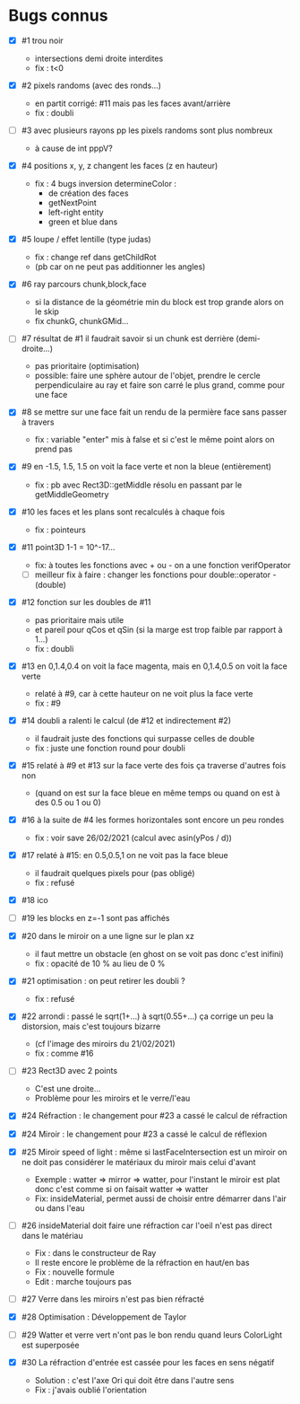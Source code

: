 # Bugs connus

- [x] #1 trou noir
  - intersections demi droite interdites
  - fix : t<0

- [x] #2 pixels randoms (avec des ronds...)
  - en partit corrigé: #11 mais pas les faces avant/arrière
  - fix : doubli

- [ ] #3 avec plusieurs rayons pp les pixels randoms sont plus nombreux
  - à cause de int pppV?

- [x] #4 positions x, y, z changent les faces (z en hauteur)
  - fix : 4 bugs inversion determineColor :
    - de création des faces
    - getNextPoint
    - left-right entity
    - green et blue dans

- [x] #5 loupe / effet lentille (type judas)
  - fix : change ref dans getChildRot
  - (pb car on ne peut pas additionner les angles)

- [x] #6 ray parcours chunk,block,face
  - si la distance de la géométrie min du block est trop grande alors on le skip
  - fix chunkG, chunkGMid...

- [ ] #7 résultat de #1 il faudrait savoir si un chunk est derrière (demi-droite...)
  - pas prioritaire (optimisation)
  - possible: faire une sphère autour de l'objet, prendre le cercle perpendiculaire au ray et faire son carré le plus grand, comme pour une face

- [x] #8 se mettre sur une face fait un rendu de la permière face sans passer à travers
  - fix : variable "enter" mis à false et si c'est le même point alors on prend pas

- [x] #9 en -1.5, 1.5, 1.5 on voit la face verte et non la bleue (entièrement)
  - fix : pb avec Rect3D::getMiddle résolu en passant par le getMiddleGeometry

- [x] #10 les faces et les plans sont recalculés à chaque fois
  - fix : pointeurs

- [x] #11 point3D 1-1 = 10^-17...
  - fix: à toutes les fonctions avec + ou - on a une fonction verifOperator
  - [ ] meilleur fix à faire : changer les fonctions pour double::operator -(double)

- [x] #12 fonction sur les doubles de #11
  - pas prioritaire mais utile
  - et pareil pour qCos et qSin (si la marge est trop faible par rapport à 1...)
  - fix : doubli

- [x] #13 en 0,1.4,0.4 on voit la face magenta, mais en 0,1.4,0.5 on voit la face verte
  - relaté à #9, car à cette hauteur on ne voit plus la face verte
  - fix : #9

- [x] #14 doubli a ralenti le calcul (de #12 et indirectement #2)
  - il faudrait juste des fonctions qui surpasse celles de double
  - fix : juste une fonction round pour doubli

- [x] #15 relaté à #9 et #13 sur la face verte des fois ça traverse d'autres fois non
  - (quand on est sur la face bleue en même temps ou quand on est à des 0.5 ou 1 ou 0)

- [x] #16 à la suite de #4 les formes horizontales sont encore un peu rondes
  - fix : voir save 26/02/2021 (calcul avec asin(yPos / d))

- [x] #17 relaté à #15: en 0.5,0.5,1 on ne voit pas la face bleue
  - il faudrait quelques pixels pour (pas obligé)
  - fix : refusé

- [x] #18 ico

- [ ] #19 les blocks en z=-1 sont pas affichés

- [x] #20 dans le miroir on a une ligne sur le plan xz
  - il faut mettre un obstacle (en ghost on se voit pas donc c'est inifini)
  - fix : opacité de 10 % au lieu de 0 %

- [x] #21 optimisation : on peut retirer les doubli ?
  - fix : refusé

- [x] #22 arrondi : passé le sqrt(1+...) à sqrt(0.55+...) ça corrige un peu la distorsion, mais c'est toujours bizarre
  - (cf l'image des miroirs du 21/02/2021)
  - fix : comme #16

- [ ] #23 Rect3D avec 2 points
  - C'est une droite...
  - Problème pour les miroirs et le verre/l'eau

- [x] #24 Réfraction : le changement pour #23 a cassé le calcul de réfraction

- [x] #24 Miroir : le changement pour #23 a cassé le calcul de réflexion

- [x] #25 Miroir speed of light : même si lastFaceIntersection est un miroir on ne doit pas considérer le matériaux du miroir mais celui d'avant
  - Exemple : watter => mirror => watter, pour l'instant le miroir est plat donc c'est comme si on faisait watter => watter
  - Fix: insideMaterial, permet aussi de choisir entre démarrer dans l'air ou dans l'eau

- [ ] #26 insideMaterial doit faire une réfraction car l'oeil n'est pas direct dans le matériau
  - Fix : dans le constructeur de Ray
  - Il reste encore le problème de la réfraction en haut/en bas
  - Fix : nouvelle formule
  - Edit : marche toujours pas

- [ ] #27 Verre dans les miroirs n'est pas bien réfracté

- [x] #28 Optimisation : Développement de Taylor

- [ ] #29 Watter et verre vert n'ont pas le bon rendu quand leurs ColorLight est superposée

- [x] #30 La réfraction d'entrée est cassée pour les faces en sens négatif
  - Solution : c'est l'axe Ori qui doit être dans l'autre sens
  - Fix : j'avais oublié l'orientation
